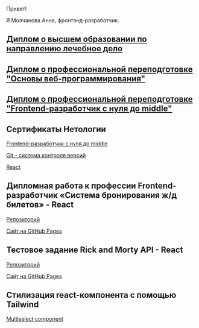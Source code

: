 Привет!

Я Молчанова Анна, фронтэнд-разработчик.

## [Диплом о высшем образовании по направлению лечебное дело](https://github.com/annamalia3000/netology/blob/main/dip-otl.jpg)

## [Диплом о профессиональной переподготовке "Основы веб-программирования"](https://github.com/annamalia3000/netology/blob/main/dip-pere1.jpg)

## [Диплом о профессиональной переподготовке "Frontend-разработчик с нyля до middle"](https://github.com/annamalia3000/netology/blob/main/netology-diplom.jpg)


## Сертификаты Нетологии
[Frontend-разработчик с нуля до middle](https://github.com/annamalia3000/netology/blob/main/netology.pdf)

[Git - система контроля версий](https://github.com/annamalia3000/netology/blob/main/certificate-git.pdf)

[React](https://github.com/annamalia3000/netology/blob/main/certificate-react.pdf)


## Дипломная работа к профессии Frontend-разработчик «Система бронирования ж/д билетов» - React
[Репозиторий](https://github.com/annamalia3000/jd-tickets)

[Сайт на GitHub Pages](https://annamalia3000.github.io/jd-tickets/)

## Тестовое задание Rick and Morty API - React
[Репозиторий](https://github.com/annamalia3000/rick-and-morty)

[Сайт на GitHub Pages](https://annamalia3000.github.io/rick-and-morty/)


## Стилизация react-компонента с помощью Tailwind
[Multiselect component](https://github.com/annamalia3000/multiselect)

